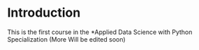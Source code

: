 # Introduction 

This is the first course in the *Applied Data Science with Python Specialization (More Will be edited soon)
